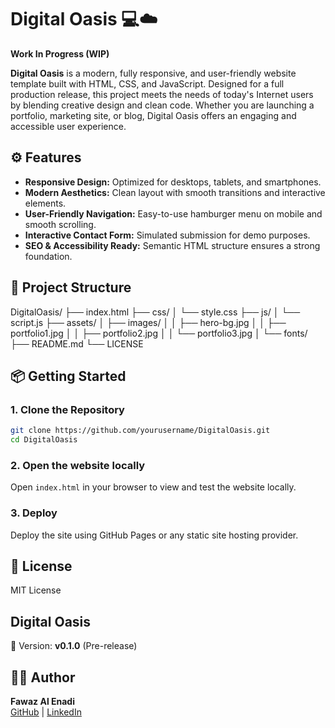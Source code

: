 # Digital Oasis 💻☁️
**Work In Progress (WIP)**

**Digital Oasis** is a modern, fully responsive, and user-friendly website template built with HTML, CSS, and JavaScript. Designed for a full production release, this project meets the needs of today's Internet users by blending creative design and clean code. Whether you are launching a portfolio, marketing site, or blog, Digital Oasis offers an engaging and accessible user experience.

## ⚙️ Features

- **Responsive Design:** Optimized for desktops, tablets, and smartphones.
- **Modern Aesthetics:** Clean layout with smooth transitions and interactive elements.
- **User-Friendly Navigation:** Easy-to-use hamburger menu on mobile and smooth scrolling.
- **Interactive Contact Form:** Simulated submission for demo purposes.
- **SEO & Accessibility Ready:** Semantic HTML structure ensures a strong foundation.

## 📍 Project Structure
DigitalOasis/ ├── index.html ├── css/ │   └── style.css ├── js/ │   └── script.js ├── assets/ │   ├── images/ │   │   ├── hero-bg.jpg │   │   ├── portfolio1.jpg │   │   ├── portfolio2.jpg │   │   └── portfolio3.jpg │   └── fonts/ ├── README.md └── LICENSE

## 📦 Getting Started

### 1. **Clone the Repository**

   ```bash
   git clone https://github.com/yourusername/DigitalOasis.git
   cd DigitalOasis
   ```

### 2. Open the website locally
   Open ```index.html``` in your browser to view and test the website locally.

### 3. Deploy
Deploy the site using GitHub Pages or any static site hosting provider.

## 📄 License
MIT License

## Digital Oasis  
📝 Version: **v0.1.0** (Pre-release)

## 🧑‍💼 Author  
**Fawaz Al Enadi**  
[GitHub](https://github.com/FAALENADI) | [LinkedIn](https://www.linkedin.com/in/fawaz-alenadi)
